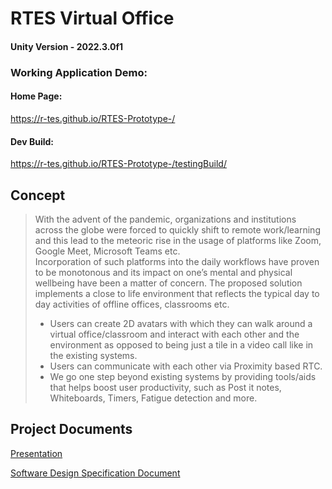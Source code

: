 # RTES Virtual Office

#### Unity Version - 2022.3.0f1
### Working Application Demo:

#### Home Page: 
 https://r-tes.github.io/RTES-Prototype-/

#### Dev Build: 
 https://r-tes.github.io/RTES-Prototype-/testingBuild/

## Concept

> With the advent of the pandemic, organizations and institutions across the globe were forced to quickly shift to remote work/learning and this lead to the meteoric rise in the usage of platforms like  Zoom,  Google  Meet,  Microsoft  Teams  etc.   
> Incorporation of such platforms into the daily workflows have proven to be monotonous and its impact on one’s mental and physical wellbeing have been a matter of concern.
> The proposed solution implements a close to life environment that reflects the typical day to day activities of offline offices, classrooms etc. 
> * Users can create 2D avatars with which they can walk around a virtual office/classroom and interact with each other and the environment as opposed to being just a tile in a video call like in the existing systems.
> * Users can communicate with each other via Proximity based RTC.
> * We go one step beyond existing systems by providing tools/aids that helps boost user productivity, such as Post it notes, Whiteboards, Timers, Fatigue detection and more.

## Project Documents

[Presentation](https://docs.google.com/presentation/d/1n_eTfEwomj4OV1Z334lq_1CXjGD_L5nGCJ2xOqZWMLs/)

[Software Design Specification Document](https://github.com/R-TES/RTES-Prototype-/raw/main/RTES_FinalProjectReport.pdf)





